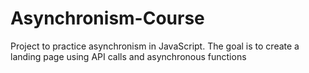 # Asynchronism-Course
Project to practice asynchronism in JavaScript. The goal is to create a landing page using API calls and asynchronous functions
